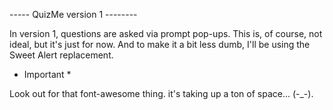 ----- QuizMe version 1 --------

In version 1, questions are asked via prompt pop-ups.
This is, of course, not ideal, but it's just for now.
And to make it a bit less dumb, I'll be using the Sweet Alert replacement.

* Important * 

Look out for that font-awesome thing. it's taking up a ton of space... (-_-).
